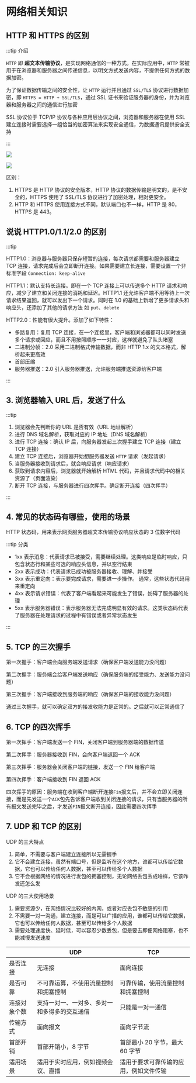 # 网络相关知识

## HTTP 和 HTTPS 的区别

:::tip 介绍

`HTTP` 即 **超文本传输协议**，是实现网络通信的一种方式。在实际应用中，`HTTP` 常被用于在浏览器和服务器之间传递信息，以明文方式发送内容，不提供任何方式的数据加密。

为了保证数据传输之间的安全性，让 `HTTP` 运行并且通过 `SSL/TLS` 协议进行数据加密，即 `HTTPS = HTTP + SSL/TLS`，通过 SSL 证书来验证服务器的身份，并为浏览器和服务器之间的通信进行加密

SSL 协议位于 TCP/IP 协议与各种应用层协议之间，浏览器和服务器在使用 SSL 建立连接时需要选择一组恰当的加密算法来实现安全通信，为数据通讯提供安全支持

:::

![](https://static.vue-js.com/078c50c0-b20c-11eb-ab90-d9ae814b240d.png)

![](https://static.vue-js.com/0e409fc0-b20c-11eb-85f6-6fac77c0c9b3.png)

区别：

1. HTTPS 是 HTTP 协议的安全版本，HTTP 协议的数据传输是明文的，是不安全的，HTTPS 使用了 SSL/TLS 协议进行了加密处理，相对更安全。
2. HTTP 和 HTTPS 使用连接方式不同，默认端口也不一样，HTTP 是 80，HTTPS 是 443。

## 说说 HTTP1.0/1.1/2.0 的区别

:::tip

HTTP1.0：浏览器与服务器只保存短暂的连接，每次请求都需要和服务器建立 TCP 连接，请求完成后会立即断开连接。如果需要建立长连接，需要设置一个非标准字段 `Connection: keep-alive`

HTTP1.1：默认支持长连接。即在一个 TCP 连接上可以传送多个 HTTP 请求和响应，减少了建立和关闭连接的消耗和延迟。HTTP1.1 还允许客户端不用等待上一次请求结果返回，就可以发出下一个请求。同时在 1.0 的基础上新增了更多请求头和响应头，还添加了其他的请求方法 如 `put`、`delete`

HTTP2.0：性能有很大提升。添加了如下特性：

- 多路复用：复用 TCP 连接，在一个连接里，客户端和浏览器都可以同时发送多个请求或回应，而且不用按照顺序一一对应，这样就避免了队头堵塞
- 二进制分帧：2.0 采用二进制格式传输数据，而非 HTTP 1.x 的文本格式，解析起来更高效
- 首部压缩
- 服务器推送：2.0 引入服务器推送，允许服务端推送资源给客户端

:::

## 3. 浏览器输入 URL 后，发送了什么

:::tip

1. 浏览器会先判断你的 URL 是否有效（URL 地址解析）
2. 进行 DNS 域名解析，获取对应的 IP 地址（DNS 域名解析）
3. 进行 TCP 连接：确认 IP 后，向服务器发起三次握手建立 TCP 连接（建立 TCP 连接）
4. 建立 TCP 连接后，浏览器开始想服务器发送 `HTTP` 请求（发起请求）
5. 当服务器接收到请求后，就会响应请求（响应请求）
6. 获取到请求内容后，浏览器就开始解析 HTML 代码，并且请求代码中的相关资源了（页面渲染）
7. 断开 TCP 连接，与服务器进行四次挥手。确定断开连接（四次挥手）

:::

## 4. 常见的状态码有哪些，使用的场景

HTTP 状态码，用来表示网页服务器超文本传输协议响应状态的 3 位数字代码

:::tip 分类

- 1xx 表示消息：代表请求已被接受，需要继续处理。这类响应是临时响应，只包含状态行和某些可选的响应头信息，并以空行结束
- 2xx 表示成功：代表请求已成功被服务器接收、理解、并接受
- 3xx 表示重定向：表示要完成请求，需要进一步操作。 通常，这些状态代码用来重定向
- 4xx 表示请求错误：代表了客户端看起来可能发生了错误，妨碍了服务器的处理
- 5xx 表示服务器错误：表示服务器无法完成明显有效的请求。这类状态码代表了服务器在处理请求的过程中有错误或者异常状态发生

:::

## 5. TCP 的三次握手

第一次握手：客户端会向服务端发送请求（确保客户端发送能力没问题）

第二次握手：服务端会给客户端发送响应（确保服务端的接受能力、发送能力没问题）

第三次握手：客户端接收到服务端的响应（确保客户端的接收能力没问题）

通过三次握手，就可以确定双方的接发收能力是正常的。之后就可以正常通信了

## 6. TCP 的四次挥手

第一次挥手：客户端发送一个 FIN，关闭客户端到服务器端的数据传送

第二次挥手：服务器接收到 FIN，会向客户端返回一个 ACK

第三次挥手：服务器会关闭客户端的链接，发送一个 FIN 给客户端

第四次挥手：客户端接收到 FIN 返回 ACK

四次挥手的原因：服务端在收到客户端断开连接`Fin`报文后，并不会立即关闭连接，而是先发送一个`ACK`包先告诉客户端收到关闭连接的请求，只有当服务器的所有报文发送完毕之后，才发送`FIN`报文断开连接，因此需要四次挥手

## 7. UDP 和 TCP 的区别

UDP 的三大特点

1. 简单，不需要与客户端建立连接所以无需握手
2. 它不会建立连接，虽然有端口号，但是监听在这个地方，谁都可以传给它数据，它也可以传给任何人数据，甚至可以传给多个人数据
3. 它不会根据网络的情况进行发包的拥塞控制，无论网络丢包丢成啥样，它该咋发还怎么发

UDP 的三大使用场景

1. 需要资源少，在网络情况比较好的内网，或者对应丢包不敏感的引用
2. 不需要一对一沟通，建立连接，而是可以广播的应用，谁都可以传给它数据，它也可以传给任何人数据，甚至可以传给多个人数据
3. 需要处理速度快、延时低，可以容忍少数丢包，但是要去即便网络阻塞，也不能减慢发送速度

|              | UDP                                          | TCP                                    |
| ------------ | -------------------------------------------- | -------------------------------------- |
| 是否连接     | 无连接                                       | 面向连接                               |
| 是否可靠     | 不可靠运算，不使用流量控制和拥塞控制         | 可靠传输，使用流量控制和拥塞控制       |
| 连接对象个数 | 支持一对一、一对多、多对一和多得多的交互通信 | 只能是一对一通信                       |
| 传输方式     | 面向报文                                     | 面向字节流                             |
| 首部开销     | 首部开销小，8 字节                           | 首部最小 20 字节，最大 60 字节         |
| 适用场景     | 适用于实时应用，例如视频会议、直播           | 适用于要求可靠传输的应用，例如文件传输 |
